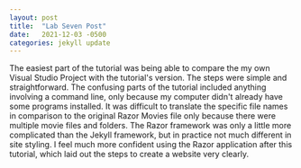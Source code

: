 ```yaml
---
layout: post
title:  "Lab Seven Post"
date:   2021-12-03 -0500
categories: jekyll update
---
```



The easiest part of the tutorial was being able to compare the my own Visual Studio Project with the tutorial's version. The steps were simple and straightforward. The confusing parts of the tutorial included anything involving a command line, only because my computer didn't already have some programs installed. It was difficult to translate the specific file names in comparison to the original Razor Movies file only because there were multiple movie files and folders. The Razor framework was only a little more complicated than the Jekyll framework, but in practice not much different in site styling. I feel much more confident using the Razor application after this tutorial, which laid out the steps to create a website very clearly.
